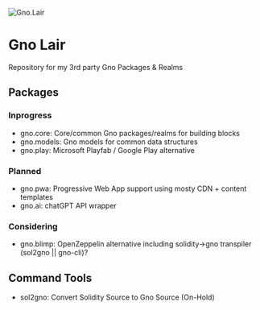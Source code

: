 ![Gno.Lair](https://github.com/AndrewDonelson/gno.lair/blob/main/.design/images/gno.lair.logo-whit.png?raw=true)
# Gno Lair

Repository for my 3rd party Gno Packages &amp; Realms

## Packages

### Inprogress

- gno.core: Core/common Gno packages/realms for building blocks
- gno.models: Gno models for common data structures
- gno.play: Microsoft Playfab / Google Play alternative

### Planned

- gno.pwa: Progressive Web App support using mosty CDN + content templates
- gno.ai: chatGPT API wrapper

### Considering

- gno.blimp: OpenZeppelin alternative including solidity->gno transpiler (sol2gno || gno-cli)?

## Command Tools

- sol2gno: Convert Solidity Source to Gno Source (On-Hold)
